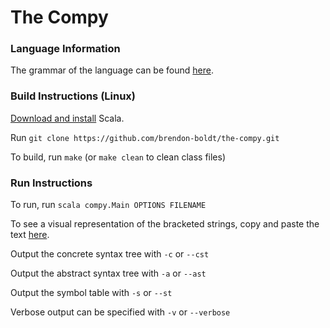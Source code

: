 The Compy
============

### Language Information

The grammar of the language can be found [here](http://labouseur.com/courses/compilers/grammar.pdf).

### Build Instructions (Linux)

[Download and install](http://www.scala-lang.org/download/install.html) Scala.

Run `git clone https://github.com/brendon-boldt/the-compy.git`

To build, run `make` (or `make clean` to clean class files)

### Run Instructions

To run, run `scala compy.Main OPTIONS FILENAME`

To see a visual representation of the bracketed strings, copy and paste the text [here](http://mshang.ca/syntree/).

Output the concrete syntax tree with `-c` or `--cst`

Output the abstract syntax tree with `-a` or `--ast`

Output the symbol table with `-s` or `--st`

Verbose output can be specified with `-v` or `--verbose`
